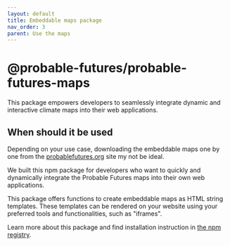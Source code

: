 ```yaml
---
layout: default
title: Embeddable maps package
nav_order: 3
parent: Use the maps
---
```


# @probable-futures/probable-futures-maps

This package empowers developers to seamlessly integrate dynamic and interactive climate maps into their web applications.

## When should it be used

Depending on your use case, downloading the embeddable maps one by one from the [probablefutures.org](https://probablefutures.org/maps) site my not be ideal. 

We built this npm package for developers who want to quickly and dynamically integrate the Probable Futures maps into their own web applications.

This package offers functions to create embeddable maps as HTML string templates. These templates can be rendered on your website using your preferred tools and functionalities, such as "iframes".

Learn more about this package and find installation instruction in [the npm registry](https://www.npmjs.com/package/@probable-futures/probable-futures-maps).

